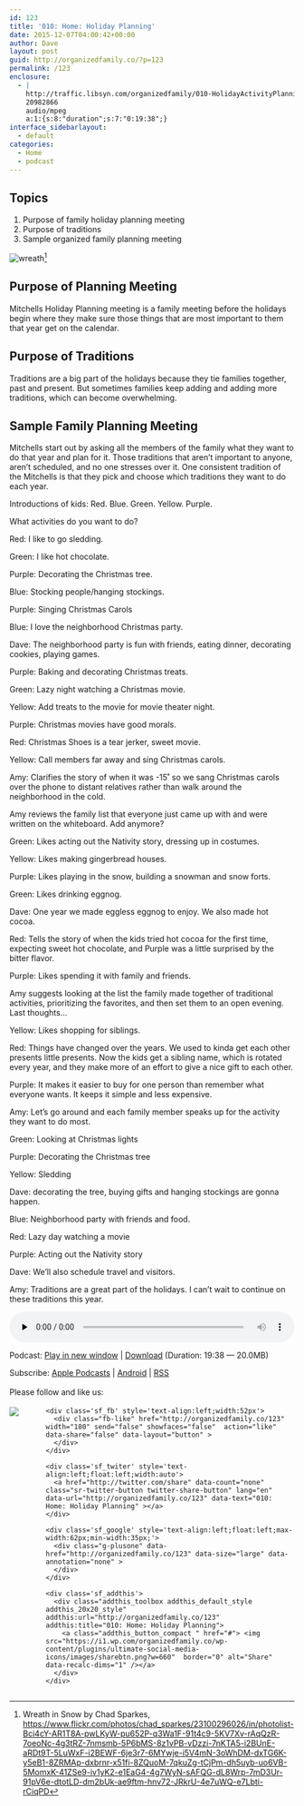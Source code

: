 ```yaml
---
id: 123
title: '010: Home: Holiday Planning'
date: 2015-12-07T04:00:42+00:00
author: Dave
layout: post
guid: http://organizedfamily.co/?p=123
permalink: /123
enclosure:
  - |
    http://traffic.libsyn.com/organizedfamily/010-HolidayActivityPlanning.mp3
    20982866
    audio/mpeg
    a:1:{s:8:"duration";s:7:"0:19:38";}
interface_sidebarlayout:
  - default
categories:
  - Home
  - podcast
---
```

## Topics

  1. Purpose of family holiday planning meeting
  2. Purpose of traditions
  3. Sample organized family planning meeting

<img src="https://i1.wp.com/organizedfamily.co/wp-content/uploads/2015/12/23100296026_dd720417a0_k.jpg?w=660" alt="wreath" data-recalc-dims="1" />[^photo_attribution] 

## Purpose of Planning Meeting

Mitchells Holiday Planning meeting is a family meeting before the holidays begin where they make sure those things that are most important to them that year get on the calendar.

## Purpose of Traditions

Traditions are a big part of the holidays because they tie families together, past and present. But sometimes families keep adding and adding more traditions, which can become overwhelming.

## Sample Family Planning Meeting

Mitchells start out by asking all the members of the family what they want to do that year and plan for it. Those traditions that aren&#8217;t important to anyone, aren&#8217;t scheduled, and no one stresses over it. One consistent tradition of the Mitchells is that they pick and choose which traditions they want to do each year.

Introductions of kids: Red. Blue. Green. Yellow. Purple.

What activities do you want to do?

Red: I like to go sledding.

Green: I like hot chocolate.

Purple: Decorating the Christmas tree.

Blue: Stocking people/hanging stockings.

Purple: Singing Christmas Carols

Blue: I love the neighborhood Christmas party.

Dave: The neighborhood party is fun with friends, eating dinner, decorating cookies, playing games.

Purple: Baking and decorating Christmas treats.

Green: Lazy night watching a Christmas movie.

Yellow: Add treats to the movie for movie theater night.

Purple: Christmas movies have good morals.

Red: Christmas Shoes is a tear jerker, sweet movie.

Yellow: Call members far away and sing Christmas carols.

Amy: Clarifies the story of when it was -15˚ so we sang Christmas carols over the phone to distant relatives rather than walk around the neighborhood in the cold.

Amy reviews the family list that everyone just came up with and were written on the whiteboard. Add anymore?

Green: Likes acting out the Nativity story, dressing up in costumes.

Yellow: Likes making gingerbread houses.

Purple: Likes playing in the snow, building a snowman and snow forts.

Green: Likes drinking eggnog.

Dave: One year we made eggless eggnog to enjoy. We also made hot cocoa.

Red: Tells the story of when the kids tried hot cocoa for the first time, expecting sweet hot chocolate, and Purple was a little surprised by the bitter flavor.

Purple: Likes spending it with family and friends.

Amy suggests looking at the list the family made together of traditional activities, prioritizing the favorites, and then set them to an open evening. Last thoughts&#8230;

Yellow: Likes shopping for siblings.

Red: Things have changed over the years. We used to kinda get each other presents little presents. Now the kids get a sibling name, which is rotated every year, and they make more of an effort to give a nice gift to each other.

Purple: It makes it easier to buy for one person than remember what everyone wants. It keeps it simple and less expensive.

Amy: Let&#8217;s go around and each family member speaks up for the activity they want to do most.

Green: Looking at Christmas lights

Purple: Decorating the Christmas tree

Yellow: Sledding

Dave: decorating the tree, buying gifts and hanging stockings are gonna happen.

Blue: Neighborhood party with friends and food.

Red: Lazy day watching a movie

Purple: Acting out the Nativity story

Dave: We&#8217;ll also schedule travel and visitors.

Amy: Traditions are a great part of the holidays. I can&#8217;t wait to continue on these traditions this year.

[^photo_attribution]:    
    Wreath in Snow by Chad Sparkes, https://www.flickr.com/photos/chad_sparkes/23100296026/in/photolist-Bci4cY-AR1T8A-pwLKyW-pu652P-q3Wa1F-91t4c9-5KV7Xv-rAqQzR-7oeoNc-4g3tRZ-7nmsmb-5P6bMS-8z1vPB-vDzzi-7nKTA5-i2BUnE-aRDt9T-5LuWxF-i2BEWF-6je3r7-6MYwje-i5V4mN-3oWhDM-dxTG6K-y5eB1-8ZRMAp-dxbrnr-x51fi-8ZQuoM-7qkuZg-tCjPm-dh5uyb-uo6VB-5MomxK-41ZSe9-iv1yK2-e1EaG4-4g7WyN-sAFQG-dL8Wrp-7mD3Ur-91pV6e-dtotLD-dm2bUk-ae9ftm-hnv72-JRkrU-4e7uWQ-e7Lbti-rCiqPD

<div class="powerpress_player" id="powerpress_player_5331">
  <audio class="wp-audio-shortcode" id="audio-123-11" preload="none" style="width: 100%;" controls="controls"><source type="audio/mpeg" src="http://traffic.libsyn.com/organizedfamily/010-HolidayActivityPlanning.mp3?_=11" /><a href="http://traffic.libsyn.com/organizedfamily/010-HolidayActivityPlanning.mp3">http://traffic.libsyn.com/organizedfamily/010-HolidayActivityPlanning.mp3</a></audio>
</div>

<p class="powerpress_links powerpress_links_mp3">
  Podcast: <a href="http://traffic.libsyn.com/organizedfamily/010-HolidayActivityPlanning.mp3" class="powerpress_link_pinw" target="_blank" title="Play in new window" onclick="return powerpress_pinw('http://organizedfamily.co/?powerpress_pinw=123-podcast');" rel="nofollow">Play in new window</a> | <a href="http://traffic.libsyn.com/organizedfamily/010-HolidayActivityPlanning.mp3" class="powerpress_link_d" title="Download" rel="nofollow" download="010-HolidayActivityPlanning.mp3">Download</a> (Duration: 19:38 &#8212; 20.0MB)
</p>

<p class="powerpress_links powerpress_subscribe_links">
  Subscribe: <a href="https://itunes.apple.com/us/podcast/organized-family/id1047979605?mt=2&ls=1#episodeGuid=http%3A%2F%2Forganizedfamily.co%2F%3Fp%3D123" class="powerpress_link_subscribe powerpress_link_subscribe_itunes" title="Subscribe on Apple Podcasts" rel="nofollow">Apple Podcasts</a> | <a href="http://subscribeonandroid.com/organizedfamily.co/feed/podcast" class="powerpress_link_subscribe powerpress_link_subscribe_android" title="Subscribe on Android" rel="nofollow">Android</a> | <a href="http://organizedfamily.co/feed/podcast" class="powerpress_link_subscribe powerpress_link_subscribe_rss" title="Subscribe via RSS" rel="nofollow">RSS</a>
</p>

<div class='sfsi_Sicons' style='width: 100%; display: inline-block; vertical-align: middle; text-align:left'>
  <div style='margin:0px 8px 0px 0px; line-height: 24px'>
    <span>Please follow and like us:</span>
  </div>
  
  <div class='sfsi_socialwpr'>
    <div class='sf_subscrbe' style='text-align:left;float:left;width:64px'>
      <a href="http://www.specificfeeds.com/widget/emailsubscribe/MTc5ODgx/OA==/" target="_blank"><img src="https://i2.wp.com/organizedfamily.co/wp-content/plugins/ultimate-social-media-icons/images/follow_subscribe.png?w=660" data-recalc-dims="1" /></a>
    </div>
    
    <div class='sf_fb' style='text-align:left;width:52px'>
      <div class="fb-like" href="http://organizedfamily.co/123" width="180" send="false" showfaces="false"  action="like" data-share="false" data-layout="button" >
      </div>
    </div>
    
    <div class='sf_twiter' style='text-align:left;float:left;width:auto'>
      <a href="http://twitter.com/share" data-count="none" class="sr-twitter-button twitter-share-button" lang="en" data-url="http://organizedfamily.co/123" data-text="010: Home: Holiday Planning" ></a>
    </div>
    
    <div class='sf_google' style='text-align:left;float:left;max-width:62px;min-width:35px;'>
      <div class="g-plusone" data-href="http://organizedfamily.co/123" data-size="large" data-annotation="none" >
      </div>
    </div>
    
    <div class='sf_addthis'>
      <div class="addthis_toolbox addthis_default_style addthis_20x20_style" addthis:url="http://organizedfamily.co/123" addthis:title="010: Home: Holiday Planning">
        <a class="addthis_button_compact " href="#"> <img src="https://i1.wp.com/organizedfamily.co/wp-content/plugins/ultimate-social-media-icons/images/sharebtn.png?w=660"  border="0" alt="Share" data-recalc-dims="1" /></a>
      </div>
    </div>
  </div>
</div>